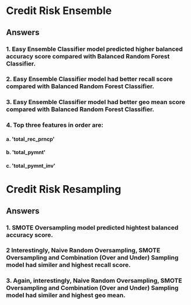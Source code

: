 # Credit Risk Ensemble

## Answers

### 1. Easy Ensemble Classifier model predicted higher balanced accuracy score compared with Balanced Random Forest Classifier.

### 2. Easy Ensemble Classifier model had better recall score compared with Balanced Random Forest Classifier.

### 3. Easy Ensemble Classifier model had better geo mean score compared with Balanced Random Forest Classifier.

### 4. Top three features in order are:

#### a. 'total_rec_prncp'
#### b. 'total_pymnt'
#### c. 'total_pymnt_inv'


# Credit Risk Resampling

## Answers

### 1. SMOTE Oversampling model predicted hightest balanced accuracy score.

### 2  Interestingly, Naive Random Oversampling,  SMOTE Oversampling and Combination (Over and Under) Sampling model had similer and highest recall score.

### 3. Again, interestingly, Naive Random Oversampling,  SMOTE Oversampling and Combination (Over and Under) Sampling model had similer and highest geo mean.

